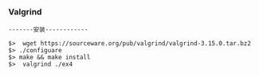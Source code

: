 ### 
[]()

### Valgrind
    -------安装------------
```
$>  wget https://sourceware.org/pub/valgrind/valgrind-3.15.0.tar.bz2
$> ./configuare
$> make && make install 
$>  valgrind ./ex4
```